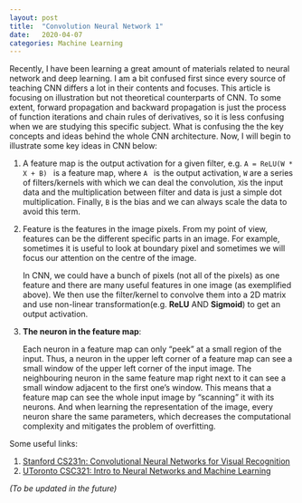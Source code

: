 ```yaml
---
layout: post
title:  "Convolution Neural Network 1"
date:   2020-04-07
categories: Machine Learning
---
```

Recently, I have been learning a great amount of materials related to neural network and deep learning. I am a bit confused first since every source of teaching CNN differs a lot in their contents and focuses. This article is focusing on illustration but not theoretical counterparts of CNN. To some extent, forward propagation and backward propagation is just the process of function iterations and chain rules of derivatives, so it is less confusing when we are studying this specific subject. What is confusing the the key concepts and ideas behind the whole CNN architecture. Now, I will begin to illustrate some key ideas in CNN below:

1. A feature map is the output activation for a given filter, e.g. `A = ReLU(W * X + B) ` is a feature map, where `A ` is the output activation, `W` are a series of filters/kernels with which we can deal the convolution, `X`is the input data and the multiplication between filter and data is just a simple dot multiplication. Finally, `B` is the bias and we can always scale the data to avoid this term.

   

2. Feature is the features in  the image pixels. From my point of view, features can be the different specific parts in an image. For example, sometimes it is useful to look at boundary pixel and sometimes we will focus our attention on the centre of the image.

   

   In CNN, we could have a bunch of pixels (not all of the pixels) as one feature and there are many useful features in one image (as exemplified above). We then use the filter/kernel to convolve them into a 2D matrix and use non-linear transformation(e.g. **ReLU** AND **Sigmoid**) to get an output activation.

   

3. **The neuron in the feature map**: 

   

   Each neuron in a feature map can only “peek” at a small region of the input. Thus, a neuron in the upper left corner of a feature map can see a small window of the upper left corner of the input image. The neighbouring neuron in the same feature map right next to it can see a small window adjacent to the first one’s window. This means that a feature map can see the whole input image by “scanning” it with its neurons. And when learning the representation of the image, every neuron share the same parameters, which decreases the computational complexity and mitigates the problem of overfitting.





Some useful links:



1. [Stanford CS231n: Convolutional Neural Networks for Visual Recognition][stancs231]
2. [UToronto CSC321: Intro to Neural Networks and Machine Learning][utnnml]

[stancs231]: https://cs231n.github.io/
[utnnml]: http://www.cs.toronto.edu/~rgrosse/courses/csc321_2017/

*(To be updated in the future)*